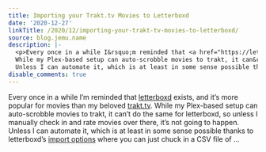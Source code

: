```yaml
---
title: Importing your Trakt.tv Movies to Letterboxd
date: '2020-12-27'
linkTitle: /2020/12/importing-your-trakt-tv-movies-to-letterboxd/
source: blog.jemu.name
description: |-
  <p>Every once in a while I&rsquo;m reminded that <a href="https://letterboxd.com/">letterboxd</a> exists, and it&rsquo;s more popular for movies than my beloved <a href="https://trakt.tv">trakt.tv</a>.
  While my Plex-based setup can auto-scrobble movies to trakt, it can&rsquo;t do the same for letterboxd, so unless I manually check in and rate movies over there, it&rsquo;s not going to happen.<br>
  Unless I can automate it, which is at least in some sense possible thanks to letterboxd&rsquo;s <a href="https://letterboxd.com/import/">import options</a> where you can just chuck in a CSV file of ...
disable_comments: true
---
```

<p>Every once in a while I&rsquo;m reminded that <a href="https://letterboxd.com/">letterboxd</a> exists, and it&rsquo;s more popular for movies than my beloved <a href="https://trakt.tv">trakt.tv</a>.
While my Plex-based setup can auto-scrobble movies to trakt, it can&rsquo;t do the same for letterboxd, so unless I manually check in and rate movies over there, it&rsquo;s not going to happen.<br>
Unless I can automate it, which is at least in some sense possible thanks to letterboxd&rsquo;s <a href="https://letterboxd.com/import/">import options</a> where you can just chuck in a CSV file of ...